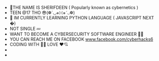 - 👹THE NAME IS SHERIFDEEN ( Popularly known as cybernetics )
- TEEN @17  THO 😎(❁´◡`❁)(❁´◡`❁)
- 🌱 IM CURRENTLY LEARNING PYTHON LANGUAGE ( JAVASCRIPT NEXT �)
- NOT SINGLE 💤
- WANT TO BECOME A CYBERSECURITY SOFTWARE ENGINEER 👻🤖
- YOU CAN REACH ME ON FACEBOOK www.facebook.com/cyberhacks6
- CODING WITH 🦏🐾 LOVE ❤💘
- 
- 

<!---
Cybernetics is a ✨ special ✨ repository because its `README.md` (this file) appears on your GitHub profile.
You can click the Preview link to take a look at your changes.
--->
